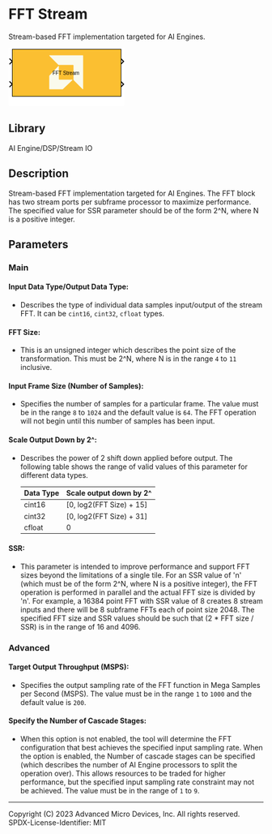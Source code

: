 # FFT Stream
Stream-based FFT implementation targeted for AI Engines.
  
![](./Images/block.png)  

## Library

AI Engine/DSP/Stream IO

## Description

Stream-based FFT implementation targeted for AI Engines. The FFT block
has two stream ports per subframe processor to maximize performance. The
specified value for SSR parameter should be of the form 2^N, where N is
a positive integer.

## Parameters

### Main  
#### Input Data Type/Output Data Type:

- Describes the type of individual data samples input/output of the
  stream FFT. It can be `cint16`, `cint32`, `cfloat` types.

#### FFT Size:

- This is an unsigned integer which describes the point size of the
  transformation. This must be 2^N, where N is in the range `4` to `11`
  inclusive.

#### Input Frame Size (Number of Samples):

- Specifies the number of samples for a particular frame. The value must
  be in the range `8` to `1024` and the default value is `64`. The FFT
  operation will not begin until this number of samples has been input.

#### Scale Output Down by 2^:

- Describes the power of 2 shift down applied before output. The
  following table shows the range of valid values of this parameter for
  different data types.
  
  | Data Type | Scale output down by 2^    |
  |-----------|----------------------------|
  | cint16    | \[0, log2(FFT Size) + 15\] |
  | cint32    | \[0, log2(FFT Size) + 31\] |
  | cfloat    | 0                          |


#### SSR:

- This parameter is intended to improve performance and support FFT
  sizes beyond the limitations of a single tile. For an SSR value of 'n'
  (which must be of the form 2^N, where N is a positive integer), the
  FFT operation is performed in parallel and the actual FFT size is
  divided by 'n'. For example, a 16384 point FFT with SSR value of 8
  creates 8 stream inputs and there will be 8 subframe FFTs each of
  point size 2048. The specified FFT size and SSR values should be such
  that (2 \* FFT size / SSR) is in the range of 16 and 4096.

### Advanced  
#### Target Output Throughput (MSPS):

- Specifies the output sampling rate of the FFT function in Mega Samples
  per Second (MSPS). The value must be in the range `1` to `1000` and
  the default value is `200`.

#### Specify the Number of Cascade Stages:

- When this option is not enabled, the tool will determine the FFT
  configuration that best achieves the specified input sampling rate.
  When the option is enabled, the Number of cascade stages can be
  specified (which describes the number of AI Engine processors to split
  the operation over). This allows resources to be traded for higher
  performance, but the specified input sampling rate constraint may not
  be achieved. The value must be in the range of `1` to `9`.

--------------
Copyright (C) 2023 Advanced Micro Devices, Inc. All rights reserved.
SPDX-License-Identifier: MIT
